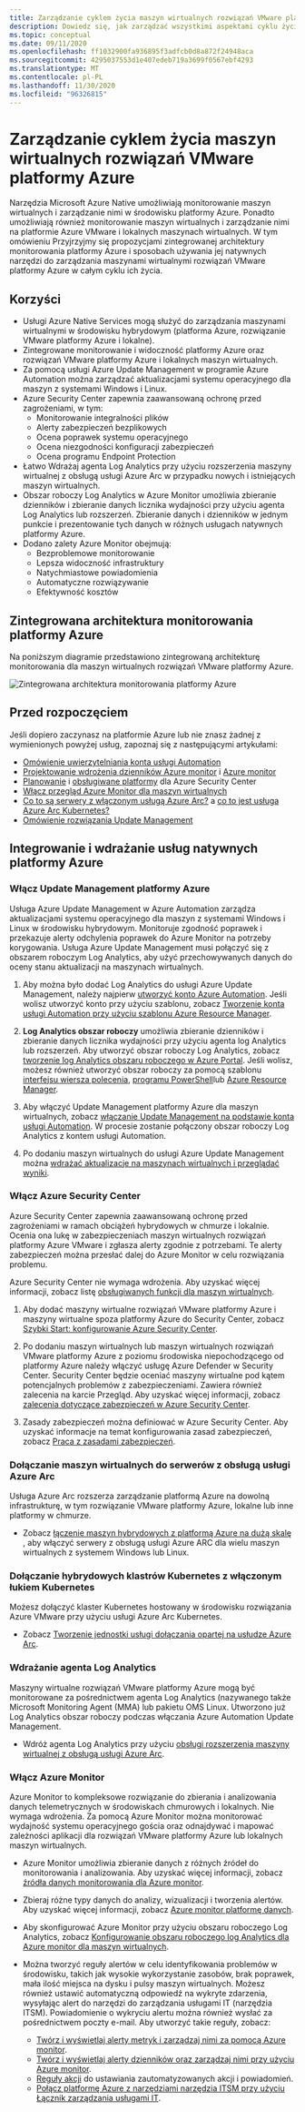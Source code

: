 ```yaml
---
title: Zarządzanie cyklem życia maszyn wirtualnych rozwiązań VMware platformy Azure
description: Dowiedz się, jak zarządzać wszystkimi aspektami cyklu życia maszyn wirtualnych rozwiązań VMware platformy Azure przy użyciu narzędzi Microsoft Azure natywnych.
ms.topic: conceptual
ms.date: 09/11/2020
ms.openlocfilehash: ff1032900fa936895f3adfcb0d8a872f24948aca
ms.sourcegitcommit: 4295037553d1e407edeb719a3699f0567ebf4293
ms.translationtype: MT
ms.contentlocale: pl-PL
ms.lasthandoff: 11/30/2020
ms.locfileid: "96326815"
---
```

# <a name="lifecycle-management-of-azure-vmware-solution-vms"></a>Zarządzanie cyklem życia maszyn wirtualnych rozwiązań VMware platformy Azure

Narzędzia Microsoft Azure Native umożliwiają monitorowanie maszyn wirtualnych i zarządzanie nimi w środowisku platformy Azure. Ponadto umożliwiają również monitorowanie maszyn wirtualnych i zarządzanie nimi na platformie Azure VMware i lokalnych maszynach wirtualnych. W tym omówieniu Przyjrzyjmy się propozycjami zintegrowanej architektury monitorowania platformy Azure i sposobach używania jej natywnych narzędzi do zarządzania maszynami wirtualnymi rozwiązań VMware platformy Azure w całym cyklu ich życia.

## <a name="benefits"></a>Korzyści

- Usługi Azure Native Services mogą służyć do zarządzania maszynami wirtualnymi w środowisku hybrydowym (platforma Azure, rozwiązanie VMware platformy Azure i lokalne).
- Zintegrowane monitorowanie i widoczność platformy Azure oraz rozwiązań VMware platformy Azure i lokalnych maszyn wirtualnych.
- Za pomocą usługi Azure Update Management w programie Azure Automation można zarządzać aktualizacjami systemu operacyjnego dla maszyn z systemami Windows i Linux. 
- Azure Security Center zapewnia zaawansowaną ochronę przed zagrożeniami, w tym:
    - Monitorowanie integralności plików
    - Alerty zabezpieczeń bezplikowych
    - Ocena poprawek systemu operacyjnego
    - Ocena niezgodności konfiguracji zabezpieczeń
    - Ocena programu Endpoint Protection 
- Łatwo Wdrażaj agenta Log Analytics przy użyciu rozszerzenia maszyny wirtualnej z obsługą usługi Azure Arc w przypadku nowych i istniejących maszyn wirtualnych. 
- Obszar roboczy Log Analytics w Azure Monitor umożliwia zbieranie dzienników i zbieranie danych licznika wydajności przy użyciu agenta Log Analytics lub rozszerzeń. Zbieranie danych i dzienników w jednym punkcie i prezentowanie tych danych w różnych usługach natywnych platformy Azure. 
- Dodano zalety Azure Monitor obejmują: 
    - Bezproblemowe monitorowanie 
    - Lepsza widoczność infrastruktury 
    - Natychmiastowe powiadomienia 
    - Automatyczne rozwiązywanie 
    - Efektywność kosztów 

## <a name="integrated-azure-monitoring-architecture"></a>Zintegrowana architektura monitorowania platformy Azure

Na poniższym diagramie przedstawiono zintegrowaną architekturę monitorowania dla maszyn wirtualnych rozwiązań VMware platformy Azure.

![Zintegrowana architektura monitorowania platformy Azure](media/lifecycle-management-azure-vmware-solutions-virtual-machines/integrated-azure-monitoring-architecture.png)

## <a name="before-you-start"></a>Przed rozpoczęciem

Jeśli dopiero zaczynasz na platformie Azure lub nie znasz żadnej z wymienionych powyżej usług, zapoznaj się z następującymi artykułami:

- [Omówienie uwierzytelniania konta usługi Automation](../automation/automation-security-overview.md)
- [Projektowanie wdrożenia dzienników Azure monitor](../azure-monitor/platform/design-logs-deployment.md) i [Azure monitor](../azure-monitor/overview.md)
- [Planowanie](../security-center/security-center-planning-and-operations-guide.md) i [obsługiwane platformy](../security-center/security-center-os-coverage.md) dla Azure Security Center
- [Włącz przegląd Azure Monitor dla maszyn wirtualnych](../azure-monitor/insights/vminsights-enable-overview.md)
- [Co to są serwery z włączonym usługą Azure Arc?](../azure-arc/servers/overview.md) a [co to jest usługa Azure Arc Kubernetes?](../azure-arc/kubernetes/overview.md)
- [Omówienie rozwiązania Update Management](../automation/update-management/overview.md)

## <a name="integrating-and-deploying-azure-native-services"></a>Integrowanie i wdrażanie usług natywnych platformy Azure

### <a name="enable-azure-update-management"></a>Włącz Update Management platformy Azure

Usługa Azure Update Management w Azure Automation zarządza aktualizacjami systemu operacyjnego dla maszyn z systemami Windows i Linux w środowisku hybrydowym. Monitoruje zgodność poprawek i przekazuje alerty odchylenia poprawek do Azure Monitor na potrzeby korygowania. Usługa Azure Update Management musi połączyć się z obszarem roboczym Log Analytics, aby użyć przechowywanych danych do oceny stanu aktualizacji na maszynach wirtualnych.

1.  Aby można było dodać Log Analytics do usługi Azure Update Management, należy najpierw [utworzyć konto Azure Automation](../automation/automation-create-standalone-account.md). Jeśli wolisz utworzyć konto przy użyciu szablonu, zobacz [Tworzenie konta usługi Automation przy użyciu szablonu Azure Resource Manager](../automation/quickstart-create-automation-account-template.md).

2. **Log Analytics obszar roboczy** umożliwia zbieranie dzienników i zbieranie danych licznika wydajności przy użyciu agenta log Analytics lub rozszerzeń. Aby utworzyć obszar roboczy Log Analytics, zobacz [tworzenie log Analytics obszaru roboczego w Azure Portal](../azure-monitor/learn/quick-create-workspace.md). Jeśli wolisz, możesz również utworzyć obszar roboczy za pomocą szablonu [interfejsu wiersza polecenia](../azure-monitor/learn/quick-create-workspace-cli.md), [programu PowerShell](../azure-monitor/platform/powershell-workspace-configuration.md)lub [Azure Resource Manager](../azure-monitor/samples/resource-manager-workspace.md).

3. Aby włączyć Update Management platformy Azure dla maszyn wirtualnych, zobacz [włączanie Update Management na podstawie konta usługi Automation](../automation/update-management/enable-from-automation-account.md). W procesie zostanie połączony obszar roboczy Log Analytics z kontem usługi Automation. 
 
4. Po dodaniu maszyn wirtualnych do usługi Azure Update Management można [wdrażać aktualizacje na maszynach wirtualnych i przeglądać wyniki](../automation/update-management/deploy-updates.md). 

### <a name="enable-azure-security-center"></a>Włącz Azure Security Center

Azure Security Center zapewnia zaawansowaną ochronę przed zagrożeniami w ramach obciążeń hybrydowych w chmurze i lokalnie. Ocenia ona lukę w zabezpieczeniach maszyn wirtualnych rozwiązań platformy Azure VMware i zgłasza alerty zgodnie z potrzebami. Te alerty zabezpieczeń można przesłać dalej do Azure Monitor w celu rozwiązania problemu.

Azure Security Center nie wymaga wdrożenia. Aby uzyskać więcej informacji, zobacz listę [obsługiwanych funkcji dla maszyn wirtualnych](../security-center/security-center-services.md).

1. Aby dodać maszyny wirtualne rozwiązań VMware platformy Azure i maszyny wirtualne spoza platformy Azure do Security Center, zobacz [Szybki Start: konfigurowanie Azure Security Center](../security-center/security-center-get-started.md). 

2. Po dodaniu maszyn wirtualnych lub maszyn wirtualnych rozwiązań VMware platformy Azure z poziomu środowiska niepochodzącego od platformy Azure należy włączyć usługę Azure Defender w Security Center. Security Center będzie oceniać maszyny wirtualne pod kątem potencjalnych problemów z zabezpieczeniami. Zawiera również zalecenia na karcie Przegląd. Aby uzyskać więcej informacji, zobacz [zalecenia dotyczące zabezpieczeń w Azure Security Center](../security-center/security-center-recommendations.md).

3. Zasady zabezpieczeń można definiować w Azure Security Center. Aby uzyskać informacje na temat konfigurowania zasad zabezpieczeń, zobacz [Praca z zasadami zabezpieczeń](../security-center/tutorial-security-policy.md).

### <a name="onboard-vms-to-azure-arc-enabled-servers"></a>Dołączanie maszyn wirtualnych do serwerów z obsługą usługi Azure Arc

Usługa Azure Arc rozszerza zarządzanie platformą Azure na dowolną infrastrukturę, w tym rozwiązanie VMware platformy Azure, lokalne lub inne platformy w chmurze.

- Zobacz [łączenie maszyn hybrydowych z platformą Azure na dużą skalę](../azure-arc/servers/onboard-service-principal.md) , aby włączyć serwery z obsługą usługi Azure ARC dla wielu maszyn wirtualnych z systemem Windows lub Linux.

### <a name="onboard-hybrid-kubernetes-clusters-with-arc-enabled-kubernetes"></a>Dołączanie hybrydowych klastrów Kubernetes z włączonym łukiem Kubernetes

Możesz dołączyć klaster Kubernetes hostowany w środowisku rozwiązania Azure VMware przy użyciu usługi Azure Arc Kubernetes. 

- Zobacz [Tworzenie jednostki usługi dołączania opartej na usłudze Azure Arc](../azure-arc/kubernetes/create-onboarding-service-principal.md).

### <a name="deploy-the-log-analytics-agent"></a>Wdrażanie agenta Log Analytics

Maszyny wirtualne rozwiązań VMware platformy Azure mogą być monitorowane za pośrednictwem agenta Log Analytics (nazywanego także Microsoft Monitoring Agent (MMA) lub pakietu OMS Linux. Utworzono już Log Analytics obszar roboczy podczas włączania Azure Automation Update Management.

- Wdróż agenta Log Analytics przy użyciu [obsługi rozszerzenia maszyny wirtualnej z obsługą usługi Azure Arc](../azure-arc/servers/manage-vm-extensions.md).

### <a name="enable-azure-monitor"></a>Włącz Azure Monitor

Azure Monitor to kompleksowe rozwiązanie do zbierania i analizowania danych telemetrycznych w środowiskach chmurowych i lokalnych. Nie wymaga wdrożenia. Za pomocą Azure Monitor można monitorować wydajność systemu operacyjnego gościa oraz odnajdywać i mapować zależności aplikacji dla rozwiązań VMware platformy Azure lub lokalnych maszyn wirtualnych.

- Azure Monitor umożliwia zbieranie danych z różnych źródeł do monitorowania i analizowania. Aby uzyskać więcej informacji, zobacz [źródła danych monitorowania dla Azure monitor](../azure-monitor/platform/data-sources.md).

- Zbieraj różne typy danych do analizy, wizualizacji i tworzenia alertów. Aby uzyskać więcej informacji, zobacz [Azure monitor platformę danych](../azure-monitor/platform/data-platform.md).

- Aby skonfigurować Azure Monitor przy użyciu obszaru roboczego Log Analytics, zobacz [Konfigurowanie obszaru roboczego log Analytics dla Azure monitor dla maszyn wirtualnych](../azure-monitor/insights/vminsights-configure-workspace.md).

- Można tworzyć reguły alertów w celu identyfikowania problemów w środowisku, takich jak wysokie wykorzystanie zasobów, brak poprawek, mała ilość miejsca na dysku i pulsy maszyn wirtualnych. Możesz również ustawić automatyczną odpowiedź na wykryte zdarzenia, wysyłając alert do narzędzi do zarządzania usługami IT (narzędzia ITSM). Powiadomienie o wykryciu alertu można również wysłać za pośrednictwem poczty e-mail. Aby utworzyć takie reguły, zobacz:
    - [Twórz i wyświetlaj alerty metryk i zarządzaj nimi za pomocą Azure monitor](../azure-monitor/platform/alerts-metric.md).
    - [Twórz i wyświetlaj alerty dzienników oraz zarządzaj nimi przy użyciu Azure monitor](../azure-monitor/platform/alerts-log.md).
    - [Reguły akcji](../azure-monitor/platform/alerts-action-rules.md) do ustawiania zautomatyzowanych akcji i powiadomień.
    - [Połącz platformę Azure z narzędziami narzędzia ITSM przy użyciu Łącznik zarządzania usługami IT](../azure-monitor/platform/itsmc-overview.md).